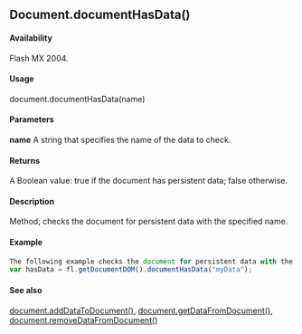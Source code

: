 ## Document.documentHasData()

#### Availability

Flash MX 2004.

#### Usage

document.documentHasData(name)

#### Parameters

**name** A string that specifies the name of the data to check.

#### Returns

A Boolean value: true if the document has persistent data; false otherwise.

#### Description

Method; checks the document for persistent data with the specified name.

#### Example

```javascript
The following example checks the document for persistent data with the name "myData": 
var hasData = fl.getDocumentDOM().documentHasData("myData");

```

#### See also

[document.addDataToDocument()](../Document_object/documen1.md), [document.getDataFromDocument()](../Document_object/docume76.md), [document.removeDataFromDocument()](../Document_object/docum250.md)
